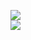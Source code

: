 [![](https://img.shields.io/badge/Made%20With-Github%20Spray-lightgrey.svg?style=for-the-badge&logo=github)](https://github.com/Annihil/github-spray#27673)  
[![](https://i.imgur.com/2DrTn0Z.gif)](https://github.com/Annihil/github-spray)